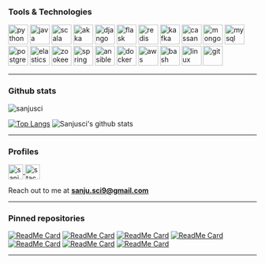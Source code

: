 ### Tools & Technologies

<p align="left">
  <!-- Python -->
  <img src="https://devicons.github.io/devicon/devicon.git/icons/python/python-original.svg" alt="python" width="40" height="40"/> 
  <!-- Java -->
  <img src="https://devicons.github.io/devicon/devicon.git/icons/java/java-original-wordmark.svg" alt="java" width="40" height="40"/> 
  <!-- Scala -->
  <img src="https://devicons.github.io/devicon/devicon.git/icons/scala/scala-original-wordmark.svg" alt="scala" width="40" height="40"/>
  <!-- Akka -->
  <img src="https://www.vectorlogo.zone/logos/databricks/databricks-icon.svg" alt="akka" width="40" height="40"/>
  <!-- Django -->
  <img src="https://devicons.github.io/devicon/devicon.git/icons/django/django-original.svg" alt="django" width="40" height="40"/> 
  <!-- Flask -->
  <img src="https://www.vectorlogo.zone/logos/pocoo_flask/pocoo_flask-icon.svg" alt="flask" width="40" height="40"/> 
  <!-- Redis -->
  <img src="https://www.vectorlogo.zone/logos/redis/redis-icon.svg" alt="redis" width="40" height="40"/> 
  <!-- Kafka -->
  <img src="https://www.vectorlogo.zone/logos/apache_kafka/apache_kafka-icon.svg" alt="kafka" width="40" height="40"/> 
  <!-- Cassandra -->
  <img src="https://www.vectorlogo.zone/logos/apache_cassandra/apache_cassandra-icon.svg" alt="cassandra" width="40" height="40"/> 
  <!-- MongoDB -->
  <img src="https://devicons.github.io/devicon/devicon.git/icons/mongodb/mongodb-original-wordmark.svg" alt="mongodb" width="40" height="40"/> 
  <!-- MySQL -->
  <img src="https://devicons.github.io/devicon/devicon.git/icons/mysql/mysql-original-wordmark.svg" alt="mysql" width="40" height="40"/> 
  <!-- PostgreSQL -->
  <img src="https://devicons.github.io/devicon/devicon.git/icons/postgresql/postgresql-original-wordmark.svg" alt="postgresql" width="40" height="40"/> 
  <!-- Elasticsearch -->
  <img src="https://www.vectorlogo.zone/logos/elastic/elastic-icon.svg" alt="elasticsearch" width="40" height="40"/> 
  <!-- Zookeeper -->
  <img src="https://www.vectorlogo.zone/logos/apache_zookeeper/apache_zookeeper-icon.svg" alt="zookeeper" width="40" height="40"/>
  <!-- Spring -->
  <img src="https://www.vectorlogo.zone/logos/springio/springio-icon.svg" alt="spring" width="40" height="40"/>
  <!-- Ansible -->
  <img src="https://cdn.jsdelivr.net/npm/simple-icons@3.0.1/icons/ansible.svg" alt="ansible" width="40" height="40"/>
  <!-- Docker -->
  <img src="https://devicons.github.io/devicon/devicon.git/icons/docker/docker-original-wordmark.svg" alt="docker" width="40" height="40"/> 
  <!-- AWS -->
  <img src="https://cdn.jsdelivr.net/npm/simple-icons@3.0.1/icons/amazonaws.svg" alt="aws" width="40" height="40"/> 
  <!-- Bash -->
  <img src="https://www.vectorlogo.zone/logos/gnu_bash/gnu_bash-icon.svg" alt="bash" width="40" height="40"/>
  <!-- Linux -->
  <img src="https://devicons.github.io/devicon/devicon.git/icons/linux/linux-original.svg" alt="linux" width="40" height="40"/> 
  <!-- Git -->
  <img src="https://www.vectorlogo.zone/logos/git-scm/git-scm-icon.svg" alt="git" width="40" height="40"/> 
</p>

---

### Github stats

<p align="left"> 
<img src="https://komarev.com/ghpvc/?username=sanjusci" alt="sanjusci" /> 
  
[![Top Langs](https://github-readme-stats.vercel.app/api/top-langs/?username=sanjusci&layout=compact&card_width=270)](https://github.com/sanjusci)
![Sanjusci's github stats](https://github-readme-stats.vercel.app/api?username=sanjusci&show_icons=true&include_all_commits=true&count_private=true&hide=issues,contribs&line_height=31&card_width=200)

--- 

### Profiles

<p align="left">
<a href="https://linkedin.com/in/sanjusci" target="blank">
  <img align="center" src="https://www.vectorlogo.zone/logos/linkedin/linkedin-icon.svg" alt="sanjusci" height="30" width="30" />
</a>
<a href="https://stackoverflow.com/users/8937080/sanjusci" target="blank">
  <img align="center" src="https://www.vectorlogo.zone/logos/stackoverflow/stackoverflow-icon.svg" alt="stackoverflow" height="30" width="30" />
</a>
</p>
   
Reach out to me at **sanju.sci9@gmail.com**

---

### Pinned repositories

[![ReadMe Card](https://github-readme-stats.vercel.app/api/pin/?username=sanjusci&repo=10-Days-of-Statistics&bg_color=30,e96443,904e95&title_color=fff&text_color=fff&theme=radical)](https://github.com/sanjusci/10-Days-of-Statistics)
[![ReadMe Card](https://github-readme-stats.vercel.app/api/pin/?username=sanjusci&repo=algos&bg_color=30,e96443,904e95&title_color=fff&text_color=fff&theme=radical)](https://github.com/sanjusci/algos)
[![ReadMe Card](https://github-readme-stats.vercel.app/api/pin/?username=sanjusci&repo=data-science&bg_color=30,e96443,904e95&title_color=fff&text_color=fff&theme=radical)](https://github.com/sanjusci/data-science)
[![ReadMe Card](https://github-readme-stats.vercel.app/api/pin/?username=sanjusci&repo=hotel-taxonomy&bg_color=30,e96443,904e95&title_color=fff&text_color=fff&theme=radical)](https://github.com/sanjusci/hotel-taxonomy)
[![ReadMe Card](https://github-readme-stats.vercel.app/api/pin/?username=sanjusci&repo=django-rest-framework&bg_color=30,e96443,904e95&title_color=fff&text_color=fff&theme=radical)](https://github.com/sanjusci/django-rest-framework)
[![ReadMe Card](https://github-readme-stats.vercel.app/api/pin/?username=sanjusci&repo=LyraAssistant&bg_color=30,e96443,904e95&title_color=fff&text_color=fff&theme=radical)](https://github.com/sanjusci/LyraAssistant)
[![ReadMe Card](https://github-readme-stats.vercel.app/api/pin/?username=sanjusci&repo=youtube-cli-downloader&bg_color=30,e96443,904e95&title_color=fff&text_color=fff&theme=radical)](https://github.com/sanjusci/youtube-cli-downloader)

---


<!--
**sanjusci/sanjusci** is a ✨ _special_ ✨ repository because its `README.md` (this file) appears on your GitHub profile.

Here are some ideas to get you started:

- 🔭 I’m currently working on ...
- 🌱 I’m currently learning ...
- 👯 I’m looking to collaborate on ...
- 🤔 I’m looking for help with ...
- 💬 Ask me about ...
- 📫 How to reach me: ...
- 😄 Pronouns: ...
- ⚡ Fun fact: ...
-->
